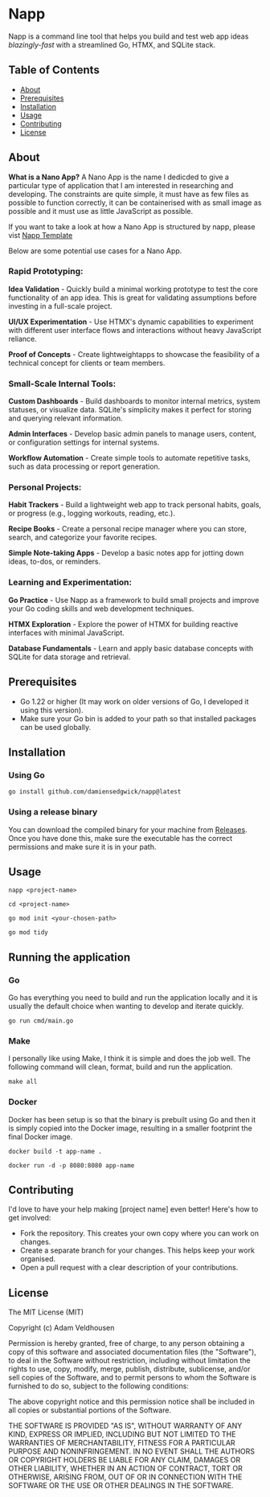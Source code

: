 # Napp

Napp is a command line tool that helps you build and test web app ideas *blazingly-fast* with a 
streamlined Go, HTMX, and SQLite stack.

## Table of Contents
- [About](#about)
- [Prerequisites](#prerequisites)
- [Installation](#installation)
- [Usage](#usage)
- [Contributing](#contributing)
- [License](#license)

## About
**What is a Nano App?**
A Nano App is the name I dedicded to give a particular type of application that I am interested in
researching and developing. The constraints are quite simple, it must have as few files as possible
to function correctly, it can be containerised with as small image as possible and it must use as
little JavaScript as possible.

If you want to take a look at how a Nano App is structured by napp, please vist [Napp Template](https://github.com/damiensedgwick/napp-template)

Below are some potential use cases for a Nano App.

### Rapid Prototyping:

**Idea Validation** - Quickly build a minimal working prototype to test the core
functionality of an app idea. This is great for validating assumptions before investing in a full-scale
project. 

**UI/UX Experimentation** - Use HTMX's dynamic capabilities to experiment with different user interface
flows and interactions without heavy JavaScript reliance.

**Proof of Concepts** - Create lightweightapps to showcase the feasibility of a technical concept for
clients or team members.

### Small-Scale Internal Tools:

**Custom Dashboards** - Build dashboards to monitor internal metrics, system statuses, or visualize data.
SQLite's simplicity makes it perfect for storing and querying relevant information.

**Admin Interfaces** - Develop basic admin panels to manage users, content, or configuration settings for
internal systems.
    
**Workflow Automation** - Create simple tools to automate repetitive tasks, such as data processing or
report generation.

### Personal Projects:

**Habit Trackers** - Build a lightweight web app to track personal habits, goals, or progress (e.g.,
logging workouts, reading, etc.).

**Recipe Books** - Create a personal recipe manager where you can store, search, and categorize your
favorite recipes.

**Simple Note-taking Apps** - Develop a basic notes app for jotting down ideas, to-dos, or reminders.

### Learning and Experimentation:

**Go Practice** - Use Napp as a framework to build small projects and improve your Go coding skills and
web development techniques.

**HTMX Exploration** - Explore the power of HTMX for building reactive interfaces with minimal JavaScript.

**Database Fundamentals** - Learn and apply basic database concepts with SQLite for data storage and retrieval.

## Prerequisites
- Go 1.22 or higher (It may work on older versions of Go, I developed it using this version).
- Make sure your Go bin is added to your path so that installed packages can be used globally.

## Installation

### Using Go
`go install github.com/damiensedgwick/napp@latest`

### Using a release binary
You can download the compiled binary for your machine from [Releases](https://github.com/damiensedgwick/napp/releases).
Once you have done this, make sure the executable has the correct permissions and make sure it is in your path.

## Usage

`napp <project-name>`

`cd <project-name>`

`go mod init <your-chosen-path>`

`go mod tidy`

## Running the application

### Go

Go has everything you need to build and run the application locally and it is
usually the default choice when wanting to develop and iterate quickly.

`go run cmd/main.go`

### Make

I personally like using Make, I think it is simple and does the job well. The following
command will clean, format, build and run the application.

`make all`

### Docker

Docker has been setup is so that the binary is prebuilt using Go and then it is simply
copied into the Docker image, resulting in a smaller footprint the final Docker image.

`docker build -t app-name .`

`docker run -d -p 8080:8080 app-name`

## Contributing
I'd love to have your help making [project name] even better! Here's how to get involved:

- Fork the repository. This creates your own copy where you can work on changes.
- Create a separate branch for your changes. This helps keep your work organised.
- Open a pull request with a clear description of your contributions.

## License
The MIT License (MIT)

Copyright (c) <year> Adam Veldhousen

Permission is hereby granted, free of charge, to any person obtaining a copy
of this software and associated documentation files (the "Software"), to deal
in the Software without restriction, including without limitation the rights
to use, copy, modify, merge, publish, distribute, sublicense, and/or sell
copies of the Software, and to permit persons to whom the Software is
furnished to do so, subject to the following conditions:

The above copyright notice and this permission notice shall be included in
all copies or substantial portions of the Software.

THE SOFTWARE IS PROVIDED "AS IS", WITHOUT WARRANTY OF ANY KIND, EXPRESS OR
IMPLIED, INCLUDING BUT NOT LIMITED TO THE WARRANTIES OF MERCHANTABILITY,
FITNESS FOR A PARTICULAR PURPOSE AND NONINFRINGEMENT. IN NO EVENT SHALL THE
AUTHORS OR COPYRIGHT HOLDERS BE LIABLE FOR ANY CLAIM, DAMAGES OR OTHER
LIABILITY, WHETHER IN AN ACTION OF CONTRACT, TORT OR OTHERWISE, ARISING FROM,
OUT OF OR IN CONNECTION WITH THE SOFTWARE OR THE USE OR OTHER DEALINGS IN
THE SOFTWARE.
